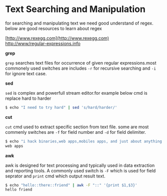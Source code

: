 # Text Searching and Manipulation

for searching and manipulating text we need good understand of regex. below are good resources to learn about regex

[http://www.rexegg.com](http://www.rexegg.com)<br>
[http://www/regular-expressions.info](http://www/regular-expressions.info)

**grep**

`grep` searches text files for occurrence of given regular expressions.most commonely used switches are includes `-r` for recursive searching and `-i` for ignore text case.

**sed**

`sed` is complex and powerfull stream editor.for example below cmd is replace hard to harder

```bash
$ echo "I need to try hard" | sed 's/hard/harder/'
```

**cut**

`cut` cmd used to extract specific section from text file. some are most commenly switches are `-f` for field number and `-d` for field delimiter.

```bash
$ echo "i hack binaries,web apps,mobiles apps, and just about anything else" | cut -f 2 -d ","
web apps
```

**awk**

awk is designed for text processing and typically used in data extraction and reporting tools. A commonly used switch is `-F` which is used for field seprator and `print` cmd which output result text.

```bash
$ echo "hello::there::friend" | awk -F "::" '{print $1,$3}'
hello friend
```